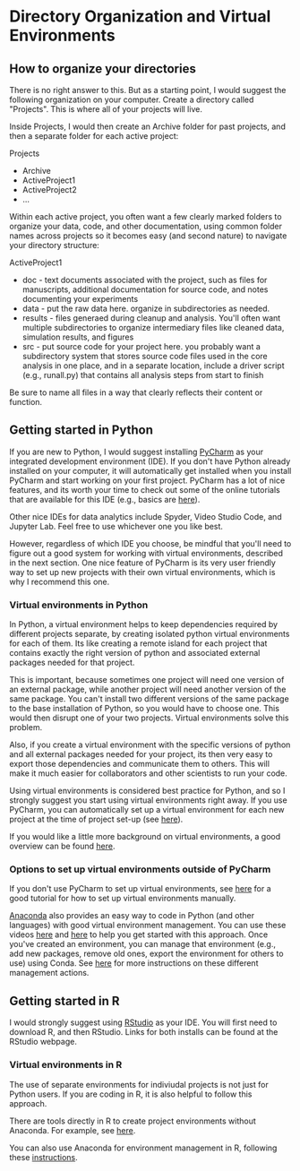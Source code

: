 # Directory Organization and Virtual Environments

## How to organize your directories

There is no right answer to this. But as a starting point, I would suggest the following organization on your computer. Create a directory called "Projects". This is where all of your projects will live. 

Inside Projects, I would then create an Archive folder for past projects, and then a separate folder for each active project:

Projects
* Archive
* ActiveProject1
* ActiveProject2
* ...

Within each active project, you often want a few clearly marked folders to organize your data, code, and other documentation, using common folder names across projects so it becomes easy (and second nature) to navigate your directory structure:

ActiveProject1
* doc - text documents associated with the project, such as files for manuscripts, additional documentation for source code, and notes documenting your experiments
* data - put the raw data here. organize in subdirectories as needed.
* results - files generaed during cleanup and analysis. You'll often want multiple subdirectories to organize intermediary files like cleaned data, simulation results, and figures
* src - put source code for your project here. you probably want a subdirectory system that stores source code files used in the core analysis in one place, and in a separate location, include a driver script (e.g., runall.py) that contains all analysis steps from start to finish

Be sure to name all files in a way that clearly reflects their content or function. 

## Getting started in Python 

If you are new to Python, I would suggest installing [PyCharm](https://www.jetbrains.com/pycharm/) as your integrated development environment (IDE). If you don't have Python already installed on your computer, it will automatically get installed when you install PyCharm and start working on your first project. PyCharm has a lot of nice features, and its worth your time to check out some of the online tutorials that are available for this IDE (e.g., basics are [here](https://www.youtube.com/playlist?list=PL30AETbxgR-dKTR0wBfkQw9mywvkCi3q_)). 

Other nice IDEs for data analytics include Spyder, Video Studio Code, and Jupyter Lab. Feel free to use whichever one you like best.  

However, regardless of which IDE you choose, be mindful that you'll need to figure out a good system for working with virtual environments, described in the next section. One nice feature of PyCharm is its very user friendly way to set up new projects with their own virtual environments, which is why I recommend this one. 

### Virtual environments in Python

In Python, a virtual environment helps to keep dependencies required by different projects separate, by creating isolated python virtual environments for each of them. Its like creating a remote island for each project that contains exactly the right version of python and associated external packages needed for that project. 

This is important, because sometimes one project will need one version of an external package, while another project will need another version of the same package. You can't install two different versions of the same package to the base installation of Python, so you would have to choose one. This would then disrupt one of your two projects. Virtual environments solve this problem. 

Also, if you create a virtual environment with the specific versions of python and all external packages needed for your project, its then very easy to export those dependencies and communicate them to others. This will make it much easier for collaborators and other scientists to run your code. 

Using virtual environments is considered best practice for Python, and so I strongly suggest you start using virtual environments right away. If you use PyCharm, you can automatically set up a virtual environment for each new project at the time of project set-up (see [here](https://www.youtube.com/watch?v=2P30W3TN4nI&list=PL30AETbxgR-dKTR0wBfkQw9mywvkCi3q_&index=5&t=92s)). 

If you would like a little more background on virtual environments, a good overview can be found [here](https://realpython.com/python-virtual-environments-a-primer/#what-other-popular-options-exist-aside-from-venv).
 
### Options to set up virtual environments outside of PyCharm

If you don't use PyCharm to set up virtual environments, see [here](https://www.youtube.com/watch?v=28eLP22SMTA&t=572s) for a good tutorial for how to set up virtual environments manually.  

[Anaconda](https://www.anaconda.com/) also provides an easy way to code in Python (and other languages) with good virtual environment management. You can use these videos [here](https://www.youtube.com/watch?v=23aQdrS58e0&feature=youtu.be) and [here](https://www.youtube.com/watch?v=AEFVbCcYVTY&feature=youtu.be) to help you get started with this approach. Once you've created an environment, you can manage that environment (e.g., add new packages, remove old ones, export the environment for others to use) using Conda. See [here](https://conda.io/projects/conda/en/latest/user-guide/tasks/manage-environments.html) for more instructions on these different management actions.  

## Getting started in R

I would strongly suggest using [RStudio](https://posit.co/download/rstudio-desktop/) as your IDE. You will first need to download R, and then RStudio. Links for both installs can be found at the RStudio webpage. 

### Virtual environments in R

The use of separate environments for indiviudal projects is not just for Python users. If you are coding in R, it is also helpful to follow this approach. 

There are tools directly in R to create project environments without Anaconda. For example, see [here](https://posit.co/blog/renv-project-environments-for-r/). 

You can also use Anaconda for environment management in R, following these [instructions](https://docs.anaconda.com/navigator/tutorials/create-r-environment/).

